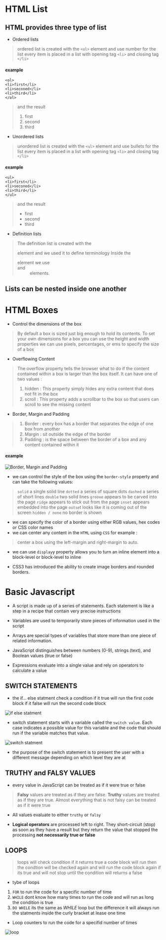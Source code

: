 # HTML List

##  HTML provides three type of list
* Ordered lists
> ordered list is created with the `<ol>` element and use number for the list
> every item is placed in a list with opening tag `<li>` and closing tag `</li>`

#### example

```
<ol>
<li>first</li>
<li>seconed</li>
<li>third</li>
</ol>
```

> and the result
> 1. first 
> 2. second
> 3. third

* Unordered lists
> unordered list is created with the `<ul>` element and use bullets for the list
> every item is placed in a list with opening tag `<li>` and closing tag `</li>`

#### example

```
<ul>
<li>first</li>
<li>seconed</li>
<li>third</li>
</ul>
```
> and the result
> * first 
> * second
> * third

* Definition lists
> The definition list is created with the <dl> element and we used it to define terminology 
> Inside the <dl> element we use <dt> and <dd> elements.

## Lists can be nested inside one another

# HTML Boxes

* Control the dimensions of the box 

> By default a box is sized just big enough to hold its contents. To set your own dimensions for a box you can 
> use the height and width properties we can use pixels, percentages, or ems to specify the size of a box

* Overflowing Content
> The overflow property tells the browser what to do if the content contained within a box is larger
> than the box itself. It can have one of two values :
> 1. hidden : This property simply hides any extra content that does not fit in the box
> 2. scroll : This property adds a scrollbar to the box so that users can scroll to see the missing content

* Border, Margin and Padding

> 1. Border : every box has a border that separates the edge of one box from another 
> 2. Margin : sit outside the edge of the border
> 3. Padding : is the space between the border of a box and any content contained within it

#### example 
![Border, Margin and Padding](https://sabe.io/classes/css/css-box-model-padding-border-margin/css-box-model.png)

* we can control the style of the box using the `border-style` property and can take the following values:
> `solid` a single solid line
> `dotted` a series of square dots
> `dashed` a series of short lines 
> `double` two solid lines
> `groove` appears to be carved into the page
> `ridge` appears to stick out from the page
> `inset` appears embedded into the page
> `outse`t looks like it is coming out of the screen
> `hidden / none` no border is shown

* we can specify the color of a border using either RGB values, hex codes or CSS color names
* we can center any content in the `HTML` using `CSS` for example :
> center a box using the left-margin and right-margin to auto.
* we can use `display`y property allows you to turn an inline element into a block-level or block-level to inline

* CSS3 has introduced the ability to create image borders and rounded borders.

# Basic Javascript

* A script is made up of a series of statements. Each statement is like a step in a recipe that contain very precise instructions

* Variables are used to temporarily store pieces of information used in the script

* Arrays are special types of variables that store more than one piece of related information.

* JavaScript distinguishes between numbers (0-9), strings (text), and Boolean values (true or false)

* Expressions evaluate into a single value and rely on operators to calculate a value

## SWITCH STATEMENTS

* the if... else statment check a condition if it true will run the first code block if it false will run the second code block 

![if else statment](https://cdn.programiz.com/sites/tutorial2program/files/js-if-else-if-statement_0.png)

* switch statement starts with a variable called the `switch value`. Each case indicates a possible value for this variable and the
code that should run if the variable matches that value.

![switch statment](https://www.theengineeringprojects.com/wp-content/uploads/2020/01/Switch-Statment-in-JavaScript-1.jpg)

* the purpose of the switch statement is to present the user with a different message depending on which level they are at

## TRUTHY and FALSY VALUES

* every value in JavaScript can be treated as if it were true or false

> **Falsy** values are treated as if they are false.
> **Truthy** values are treated as if they are true. Almost everything that is not falsy can be treated as if it were true
* All values evaluate to either `truthy` or `falsy` 

* **Logical operators** are processed left to right. They short-circuit (stop) as soon as they have a result 
but they return the value that stopped the processing **not necessarily true or false**

## LOOPS

> loops will check condition if it returns true a code block will run then the condtion will be checked again and will run the code block
again if its true and will not stop until the condition will returns a false

* tybe of loops

1. `FOR` to run the code for a specific number of time
2. `WHILE` dont know how many times to run the code and will run as long the condition is true
3. `DO WHILE` its the same as *WHILE* loop but the difference it will always run the statments inside the curly bracket at lease one time

* Loop counters to run the code for a specifid number of times 

![loop](https://media.geeksforgeeks.org/wp-content/uploads/Loop1.png)
